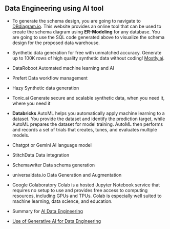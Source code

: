 ## Data Engineering using AI tool
- To generate the schema design, you are going to navigate to [DBdiagram.io](https://dbdiagram.io/ "Generation of ER-Diagram"). 
This website provides an online tool that can be used to create the schema diagram using **ER-Modeling** for any database. 
You are going to use the SQL code generated above to visualize the schema design for the proposed data warehouse.

- Synthetic data generation for free with unmatched accuracy. Generate up to 100K rows of high quality synthetic data without coding!
[Mostly.ai](https://mostly.ai/ "Generation of Synthetic data"). 

- DataRoboot Automated machine learning and AI

- Prefert Data workflow management

- Hazy Synthetic data generation

- Tonic.ai Generate secure and scalable synthetic data, when you need it, where you need it

- **Databricks** AutoML helps you automatically apply machine learning to a dataset. You provide the dataset and identify the prediction target, while AutoML prepares the dataset for model training. AutoML then performs and records a set of trials that creates, tunes, and evaluates multiple models. 

- Chatgpt or Gemini AI language model

- StitchData Data integration

- Schemawriter Data schema generation

- universaldata.io Data Generation and Augmentation	

- Google Colaboratory Colab is a hosted Jupyter Notebook service that requires no setup to use and provides free access to computing resources, including GPUs and TPUs. Colab is especially well suited to machine learning, data science, and education.

- Summary for [AI Data Engineering](https://author-ide.skills.network/render?token=eyJhbGciOiJIUzI1NiIsInR5cCI6IkpXVCJ9.eyJtZF9pbnN0cnVjdGlvbnNfdXJsIjoiaHR0cHM6Ly9jZi1jb3Vyc2VzLWRhdGEuczMudXMuY2xvdWQtb2JqZWN0LXN0b3JhZ2UuYXBwZG9tYWluLmNsb3VkL0lCTVNraWxsc05ldHdvcmstQUkwMjczRU4tU2tpbGxzTmV0d29yay9sYWJzL3JlYWRpbmcvbTEvbDMvQ2hlYXRfU2hlZXQlM0FfRGF0ZV9FbmdpbmVlcmluZ19hbmRfR2VuX0FJLm1kIiwidG9vbF90eXBlIjoiaW5zdHJ1Y3Rpb25hbC1sYWIiLCJhZG1pbiI6ZmFsc2UsImlhdCI6MTcxMTQ1NjU3NX0.4xvr_AdY7QHMFMrooMpc1gz-Go43PiZA50tX8Q7jZ68 "NIce tipps!")

- [Use of Generative AI for Data Engineering](https://author-ide.skills.network/render?token=eyJhbGciOiJIUzI1NiIsInR5cCI6IkpXVCJ9.eyJtZF9pbnN0cnVjdGlvbnNfdXJsIjoiaHR0cHM6Ly9jZi1jb3Vyc2VzLWRhdGEuczMudXMuY2xvdWQtb2JqZWN0LXN0b3JhZ2UuYXBwZG9tYWluLmNsb3VkL0lCTVNraWxsc05ldHdvcmstQUkwMjczRU4tU2tpbGxzTmV0d29yay9sYWJzL3JlYWRpbmcvbTIvbDMvQ2hlYXRfU2hlZXQlM0FfUG9wdWxhcl9BSV90b29sc19hbmRfUHJvbXB0cy5tZCIsInRvb2xfdHlwZSI6Imluc3RydWN0aW9uYWwtbGFiIiwiYWRtaW4iOmZhbHNlLCJpYXQiOjE3MTE0NTY1NzF9.kJGMRZYtFELvmO2DM8VQ82X7xgvqocqOIWuYcw7oxBg "Very useful")

